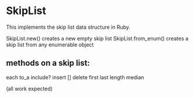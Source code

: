 SkipList
=========

This implements the skip list data structure in Ruby. 

SkipList.new() creates a new empty skip list
SkipList.from_enum() creates a skip list from any enumerable object

methods on a skip list:
-----------------------
each 
to_a
include?
insert
[]
delete
first
last
length
median

(all work expected)
